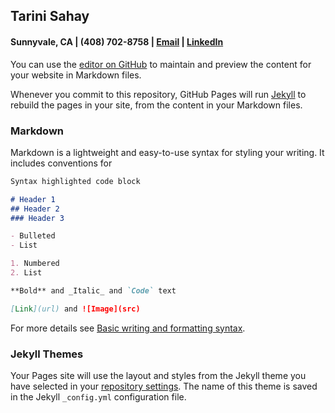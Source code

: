 ## Tarini Sahay
#### Sunnyvale, CA | (408) 702-8758 | [Email](tarinisahay2001@gmail.com) | [LinkedIn](https://www.linkedin.com/in/tarinisahay)

You can use the [editor on GitHub](https://github.com/tarinisahay/tarinisahay.github.io/edit/main/index.md) to maintain and preview the content for your website in Markdown files.

Whenever you commit to this repository, GitHub Pages will run [Jekyll](https://jekyllrb.com/) to rebuild the pages in your site, from the content in your Markdown files.

### Markdown

Markdown is a lightweight and easy-to-use syntax for styling your writing. It includes conventions for

```markdown
Syntax highlighted code block

# Header 1
## Header 2
### Header 3

- Bulleted
- List

1. Numbered
2. List

**Bold** and _Italic_ and `Code` text

[Link](url) and ![Image](src)
```

For more details see [Basic writing and formatting syntax](https://docs.github.com/en/github/writing-on-github/getting-started-with-writing-and-formatting-on-github/basic-writing-and-formatting-syntax).

### Jekyll Themes

Your Pages site will use the layout and styles from the Jekyll theme you have selected in your [repository settings](https://github.com/tarinisahay/tarinisahay.github.io/settings/pages). The name of this theme is saved in the Jekyll `_config.yml` configuration file.


